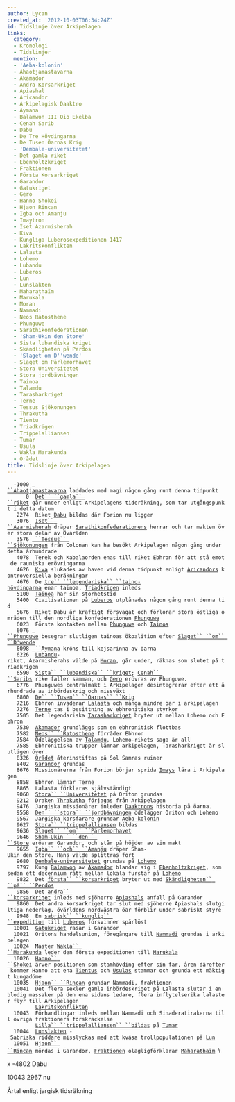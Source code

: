 ```yaml
---
author: Lycan
created_at: '2012-10-03T06:34:24Z'
id: Tidslinje över Arkipelagen
links:
  category:
  - Kronologi
  - Tidslinjer
  mention:
  - 'Aeba-kolonin'
  - Ahaotjamastavarna
  - Akamador
  - Andra Korsarkriget
  - Apiashal
  - Aricandor
  - Arkipelagisk Daaktro
  - Aymana
  - Balamwon III Oio Ekelba
  - Cenah Sarib
  - Dabu
  - De Tre Hövdingarna
  - De Tusen Öarnas Krig
  - 'Dembale-universitetet'
  - Det gamla riket
  - Ebenholtzkriget
  - Fraktionen
  - Första Korsarkriget
  - Garandor
  - Gatukriget
  - Gero
  - Hanno Shokei
  - Hjaon Rincan
  - Igba och Amanju
  - Imaytron
  - Iset Azarmisherah
  - Kiva
  - Kungliga Luberosexpeditionen 1417
  - Lakritskonflikten
  - Lalasta
  - Lohemo
  - Lubandu
  - Luberos
  - Lun
  - Lunslakten
  - Maharathaïm
  - Marukala
  - Moran
  - Nammadi
  - Neos Ratosthene
  - Phunguwe
  - Sarathikonfederationen
  - 'Sham-Ukin den Store'
  - Sista lubandiska kriget
  - Skändligheten på Perdos
  - 'Slaget om D''wende'
  - Slaget om Pärlemorhavet
  - Stora Universitetet
  - Stora jordbävningen
  - Tainoa
  - Talamdu
  - Tarasharkriget
  - Terne
  - Tessus Sjökonungen
  - Thrakutha
  - Tientu
  - Triadkrigen
  - Trippelalliansen
  - Tumar
  - Usula
  - Wakla Marakunda
  - Örådet
title: Tidslinje över Arkipelagen
---
```


`  -1000 `[` ``Ahaotjamastavarna`]` laddades med magi någon gång runt denna tidpunkt`\
`      0  `[`Det`` ``gamla`` ``riket`]` går under enligt Arkipelagens tideräkning, som tar utgångspunkt i detta datum  `\
`   2274  Riket `[`Dabu`]` bildas där Forion nu ligger`\
`   3076  `[`Iset`` ``Azarmisherah`]` dräper `[`Sarathikonfederationens`]` herrar och tar makten över stora delar av Övärlden `\
`   3576 `[` ``Tessus`` ``Sjökonungen`]` från Colonan kan ha besökt Arkipelagen någon gång under detta århundrade`\
`   4078  Terek och Kabalaorden enas till riket Ebhron för att stå emot de rauniska erövringarna`\
`   4626  `[`Kiva`]` slukades av haven vid denna tidpunkt enligt `[`Aricandors`]` kontroversiella beräkningar  `\
`   4676  De `[`tre`` ``legendariska`` ``taino-hövdingarna`]` enar tainoa, `[`Triadkrigen`]` inleds`\
`   5100  `[`Tainoa`]` har sin storhetstid `\
`   5400  Civilisationen på `[`Luberos`]` utplånades någon gång runt denna tid`\
`   5676  Riket Dabu är kraftigt försvagat och förlorar stora östliga områden till den nordliga konfederationen `[`Phunguwe`]\
`   6023  Första kontakten mellan `[`Phunguwe`]` och `[`Tainoa`]\
`   6076 `[` ``Phunguwe`][`Phunguwe`]` besegrar slutligen tainoas ökoalition efter `[`Slaget`` ``om`` ``D'wende`]\
`   6098 `[` ``Aymana`]` kröns till kejsarinna av öarna`\
`   6226  `[`Lubandu`]`-riket, Azarmisherahs välde på `[`Moran`]`, går under, räknas som slutet på triadkrigen`\
`   6590  `[`Sista`` ``lubandiska`` ``kriget`]`; `[`Cenah`` ``Saribs`]` rike faller samman, och `[`Gero`]` erövras av Phunguwe. `\
`   6776  Phunguwes centralmakt i Arkipelagen desintegrerar efter ett århundrade av inbördeskrig och missväxt`\
`   6800  `[`De`` ``Tusen`` ``Öarnas`` ``Krig`]\
`   7216  Ebhron invaderar `[`Lalasta`]` och många mindre öar i arkipelagen`\
`   7276  `[`Terne`]` tas i besittning av ebhronitiska styrkor`\
`   7505  Det legendariska `[`Tarasharkriget`]` bryter ut mellan Lohemo och Ebhron`\
`   7530  `[`Akamador`]` grundläggs som en ebhronitisk flottbas `\
`   7582  `[`Neos`` ``Ratosthene`]` förråder Ebhron`\
`   7584  Ödeläggelsen av `[`Talamdu`]`, Lohemo-rikets saga är all`\
`   7585  Ebhronitiska trupper lämnar arkipelagen, Tarasharkriget är slutligen över. `\
`   8326  `[`Örådet`]` återinstiftas på Sol Samras ruiner`\
`   8402  `[`Garandor`]` grundas`\
`   8676  Missionärerna från Forion börjar sprida `[`Imays`]` lära i Arkipelagen`\
`   8858  Ebhron lämnar Terne`\
`   8865  Lalasta förklaras självständigt`\
`   9060  `[`Stora`` ``Universitetet`]` på Oriton grundas`\
`   9212  Draken `[`Thrakutha`]` förjagas från Arkipelagen`\
`   9476  Jargiska missionärer inleder `[`Daaktrons`]` historia på öarna. `\
`   9558  `[`Den`` ``stora`` ``jordbävningen`]` ödelägger Oriton och Lohemo `\
`   9567  Jargiska korsfarare grundar `[`Aeba-kolonin`]` `\
`   9627  `[`Stora`` ``trippelalliansen`]` bildas`\
`   9636  `[`Slaget`` ``om`` ``Pärlemorhavet`]\
`   9646  `[`Sham-Ukin`` ``den`` ``Store`]` erövrar Garandor, och står på höjden av sin makt `\
`   9655  `[`Igba`` ``och`` ``Amanju`]` dräper Sham-Ukin den Store. Hans välde splittras fort`\
`   9680  `[`Dembale-universitetet`]` grundas på `[`Lohemo`]\
`   9797  Kung `[`Balamwon`]` av `[`Akamador`]` blandar sig i `[`Ebenholtzkriget`]`, som sedan ett decennium rått mellan lokala furstar på `[`Lohemo`]` `\
`   9822  Det `[`första`` ``korsarkriget`]` bryter ut med `[`Skändligheten`` ``på`` ``Perdos`]\
`   9856  Det `[`andra`` ``korsarkriget`]` inleds med sjöherre `[`Apiashals`]` anfall på Garandor`\
`   9860  Det andra korsarkriget tar slut med sjöherre Apiashals slutgiltiga nederlag, övärldens nordvästra öar förblir under sabriskt styre`\
`   9948  En `[`sabrisk`` ``kunglig`` ``expedition`]` till `[`Luberos`]` försvinner spårlöst`\
`  10001  `[`Gatukriget`]` rasar i Garandor`\
`  10021  Oritons handelsunion, föregångare till `[`Nammadi`]` grundas i arkipelagen`\
`  10024  Mäster `[`Wakla`` ``Marakunda`]` leder den första expeditionen till `[`Marukala`]\
`  10026  `[`Hanno`` ``Shokei`]` ärver positionen som stamhövding efter sin far, åren därefter kommer Hanno att ena `[`Tientus`]` och `[`Usulas`]` stammar och grunda ett mäktigt kungadöme`\
`  10035  `[`Hjaon`` ``Rincan`]` grundar Nammadi, fraktionen`\
`  10041  Det flera sekler gamla inbördeskriget på Lalasta slutar i en blodig massaker på den ena sidans ledare, flera inflytelserika lalaster flyr till Arkipelagen`\
`         `[`Lakritskonflikten`]\
`  10043  Förhandlingar inleds mellan Nammadi och Sinaderatirakerna till övriga fraktioners förskräckelse`\
`         `[`Lilla`` ``trippelalliansen`` ``bildas`][`Stora`` ``trippelalliansen`]` på `[`Tumar`]\
`  10044  `[`Lunslakten`]` - Sabriska riddare misslyckas med att kväsa trollpopulationen på `[`Lun`]` `\
`  10051  `[`Hjaon`` ``Rincan`]` mördas i Garandor, `[`Fraktionen`]` olagligförklarar `[`Maharathaïm`]` `\

x -4802 Dabu

10043 2967 nu

Årtal enligt jargisk tidsräkning

  [` ``Ahaotjamastavarna`]: Ahaotjamastavarna
  [`Det`` ``gamla`` ``riket`]: Det_gamla_riket
  [`Dabu`]: Dabu
  [`Iset`` ``Azarmisherah`]: Iset_Azarmisherah
  [`Sarathikonfederationens`]: Sarathikonfederationen
  [` ``Tessus`` ``Sjökonungen`]: Tessus_Sjökonungen
  [`Kiva`]: Kiva
  [`Aricandors`]: Aricandor
  [`tre`` ``legendariska`` ``taino-hövdingarna`]: De_Tre_Hövdingarna
  [`Triadkrigen`]: Triadkrigen
  [`Tainoa`]: Tainoa
  [`Luberos`]: Luberos
  [`Phunguwe`]: Phunguwe
  [`Slaget`` ``om`` ``D'wende`]: Slaget_om_Dwende
  [` ``Aymana`]: Aymana
  [`Lubandu`]: Lubandu
  [`Moran`]: Moran
  [`Sista`` ``lubandiska`` ``kriget`]: Sista_lubandiska_kriget
  [`Cenah`` ``Saribs`]: Cenah_Sarib
  [`Gero`]: Gero
  [`De`` ``Tusen`` ``Öarnas`` ``Krig`]: De_Tusen_Öarnas_Krig
  [`Lalasta`]: Lalasta
  [`Terne`]: Terne
  [`Tarasharkriget`]: Tarasharkriget
  [`Akamador`]: Akamador
  [`Neos`` ``Ratosthene`]: Neos_Ratosthene
  [`Talamdu`]: Talamdu
  [`Örådet`]: Örådet
  [`Garandor`]: Garandor
  [`Imays`]: Imaytron
  [`Stora`` ``Universitetet`]: Stora_Universitetet
  [`Thrakutha`]: Thrakutha
  [`Daaktrons`]: Arkipelagisk_Daaktro
  [`Den`` ``stora`` ``jordbävningen`]: Stora_jordbävningen
  [`Aeba-kolonin`]: Aeba-kolonin
  [`Stora`` ``trippelalliansen`]: Trippelalliansen
  [`Slaget`` ``om`` ``Pärlemorhavet`]: Slaget_om_Pärlemorhavet
  [`Sham-Ukin`` ``den`` ``Store`]: Sham-Ukin_den_Store
  [`Igba`` ``och`` ``Amanju`]: Igba_och_Amanju
  [`Dembale-universitetet`]: Dembale-universitetet
  [`Lohemo`]: Lohemo
  [`Balamwon`]: Balamwon_III_Oio_Ekelba
  [`Ebenholtzkriget`]: Ebenholtzkriget
  [`första`` ``korsarkriget`]: Första_Korsarkriget
  [`Skändligheten`` ``på`` ``Perdos`]: Skändligheten_på_Perdos
  [`andra`` ``korsarkriget`]: Andra_Korsarkriget
  [`Apiashals`]: Apiashal
  [`sabrisk`` ``kunglig`` ``expedition`]: Kungliga_Luberosexpeditionen_1417
  [`Gatukriget`]: Gatukriget
  [`Nammadi`]: Nammadi
  [`Wakla`` ``Marakunda`]: Wakla_Marakunda
  [`Marukala`]: Marukala
  [`Hanno`` ``Shokei`]: Hanno_Shokei
  [`Tientus`]: Tientu
  [`Usulas`]: Usula
  [`Hjaon`` ``Rincan`]: Hjaon_Rincan
  [`Lakritskonflikten`]: Lakritskonflikten
  [`Tumar`]: Tumar
  [`Lunslakten`]: Lunslakten
  [`Lun`]: Lun
  [`Fraktionen`]: Fraktionen
  [`Maharathaïm`]: Maharathaïm